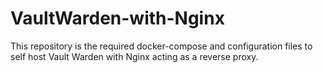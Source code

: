 # VaultWarden-with-Nginx
This repository is the required docker-compose and configuration files to self host Vault Warden with Nginx acting as a reverse proxy.
